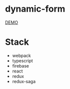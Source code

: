 # dynamic-form

[DEMO](https://mushus.github.io/dynamic-form/)

# Stack

* webpack
* typescript
* firebase
* react
* redux
* redux-saga